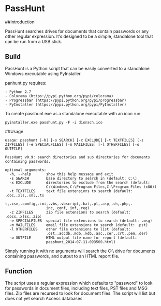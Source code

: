 PassHunt
========

##Introduction

PassHunt searches drives for documents that contain passwords or any other regular expression. It's designed to be a simple, standalone tool that can be run from a USB stick.

## Build

PassHunt is a Python script that can be easily converted to a standalone Windows executable using PyInstaller.

panhunt.py requires:

	- Python 2.7
	- Colorama (https://pypi.python.org/pypi/colorama)
	- Progressbar (https://pypi.python.org/pypi/progressbar)
	- PyInstaller (https://pypi.python.org/pypi/PyInstaller)

To create passhunt.exe as a standalone executable with an icon run:

```
pyinstaller.exe passhunt.py -F -i dionach.ico
```	

##Usage

```
usage: passhunt [-h] [-s SEARCH] [-x EXCLUDE] [-t TEXTFILES] [-z ZIPFILES] [-e SPECIALFILES] [-m MAILFILES] [-l OTHERFILES] [-o OUTFILE]

PassHunt v0.9: search directories and sub directories for documents containing passwords.

optional arguments:
  -h, --help       show this help message and exit
  -s SEARCH        base directory to search in (default: C:\)
  -x EXCLUDE       directories to exclude from the search (default:
                   C:\Windows,C:\Program Files,C:\Program Files (x86))
  -t TEXTFILES     text file extensions to search (default: .doc,.xls,.xml,.tx
                   t,.csv,.config,.ini,.vbs,.vbscript,.bat,.pl,.asp,.sh,.php,.
                   inc,.conf,.inf,.reg)
  -z ZIPFILES      zip file extensions to search (default: .docx,.xlsx,.zip)
  -e SPECIALFILES  special file extensions to search (default: .msg)
  -m MAILFILES     email file extensions to search (default: .pst)
  -l OTHERFILES    other file extensions to list (default:
                   .ost,.accdb,.mdb,.kdb,.asc,.cer,.crt,.pem,.der)
  -o OUTFILE       HTML output file name for report (default:
                   passhunt_2014-07-11-093500.html)
```

Simply running it with no arguments will search the C:\ drive for documents containing passwords, and output to an HTML report file.


## Function

The script uses a regular expression which defaults to "password" to look for passwords in document files, including text files, PST files and MSG files. Zip files are recursed to look for document files. The script will list but does not yet search Access databases.

